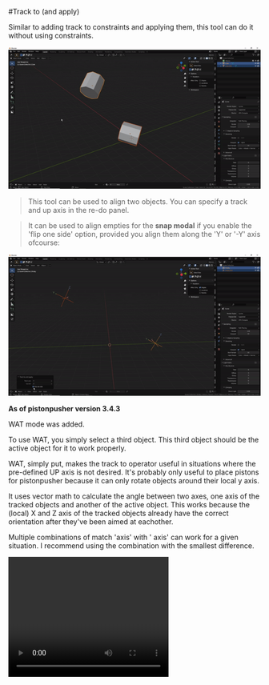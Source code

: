 #Track to (and apply)
  
Similar to adding track to constraints and applying them, this tool can do it without using constraints.  
  
![Radial array](../gifs/tracktoandapply.gif)  

>This tool can be used to align two objects. You can specify a track and up axis in the re-do panel.  
  
>It can be used to align empties for the **snap modal** if you enable the 'flip one side' option, provided you align them along the 'Y' or '-Y' axis ofcourse:  
  
![Radial array](../gifs/fliponeside.gif)  
  
  
**As of pistonpusher version 3.4.3**  
  
WAT mode was added.  
  
To use WAT, you simply select a third object. This third object should be the active object for it to work properly.  
  
WAT, simply put, makes the track to operator useful in situations where the pre-defined UP axis is not desired. It's probably only useful to place pistons for pistonpusher because it can only rotate objects around their local y axis.  
  
It uses vector math to calculate the angle between two axes, one axis of the tracked objects and another of the active object. This works because the (local) X and Z axis of the tracked objects already have the correct orientation after they've been aimed at eachother.  
  
Multiple combinations of match 'axis' with ' axis' can work for a given situation. I recommend using the combination with the smallest difference.  

<video width="320" height="240" controls>
  <source src="../vids/watmode.mp4" type="video/mp4">
</video>